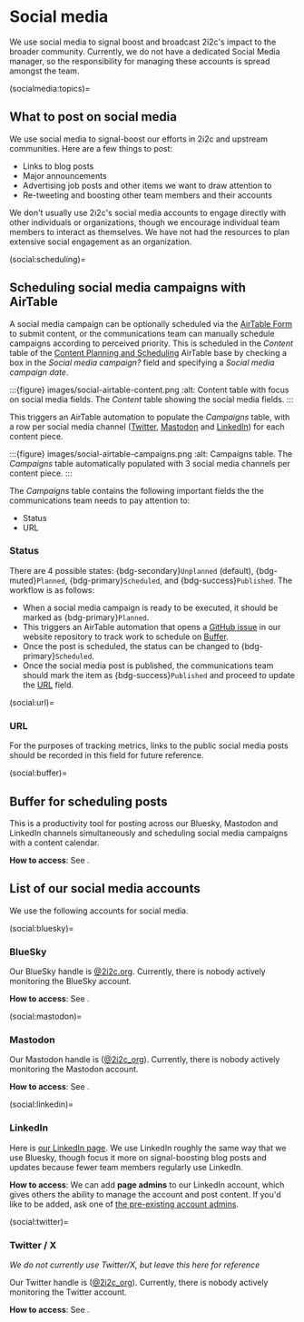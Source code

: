 # Social media

We use social media to signal boost and broadcast 2i2c's impact to the broader community.
Currently, we do not have a dedicated Social Media manager, so the responsibility for managing these accounts is spread amongst the team.

(socialmedia:topics)=
## What to post on social media

We use social media to signal-boost our efforts in 2i2c and upstream communities.
Here are a few things to post:

- Links to blog posts
- Major announcements
- Advertising job posts and other items we want to draw attention to
- Re-tweeting and boosting other team members and their accounts

We don't usually use 2i2c's social media accounts to engage directly with other individuals or organizations, though we encourage individual team members to interact as themselves. 
We have not had the resources to plan extensive social engagement as an organization.

(social:scheduling)=
## Scheduling social media campaigns with AirTable

A social media campaign can be optionally scheduled via the [AirTable Form](blog:airtable-form) to submit content, or the communications team can manually schedule campaigns according to perceived priority. This is scheduled in the *Content* table of the [Content Planning and Scheduling](https://airtable.com/appM2L2x1uglMU0hy?ao=cmVjZW50) AirTable base by checking a box in the *Social media campaign?* field and specifying a *Social media campaign date*.

:::{figure} images/social-airtable-content.png
:alt: Content table with focus on social media fields.
The *Content* table showing the social media fields.
:::

This triggers an AirTable automation to populate the *Campaigns* table, with a row per social media channel ([Twitter](social:twitter), [Mastodon](social:mastodon) and [LinkedIn](social:linkedin)) for each content piece.

:::{figure} images/social-airtable-campaigns.png
:alt: Campaigns table.
The *Campaigns* table automatically populated with 3 social media channels per content piece.
:::

The *Campaigns* table contains the following important fields the the communications team needs to pay attention to:

- Status
- URL

### Status

There are 4 possible states: {bdg-secondary}`Unplanned` (default), {bdg-muted}`Planned`, {bdg-primary}`Scheduled`, and {bdg-success}`Published`. The workflow is as follows:

- When a social media campaign is ready to be executed, it should be marked as {bdg-primary}`Planned`.
- This triggers an AirTable automation that opens a [GitHub issue](https://github.com/2i2c-org/2i2c-org.github.io/issues) in our website repository to track work to schedule on [Buffer](social:buffer).
- Once the post is scheduled, the status can be changed to {bdg-primary}`Scheduled`.
- Once the social media post is published, the communications team should mark the item as {bdg-success}`Published` and proceed to update the [URL](social:url) field.

(social:url)=
### URL

For the purposes of tracking metrics, links to the public social media posts should be recorded in this field for future reference.

(social:buffer)=
## Buffer for scheduling posts

This is a productivity tool for posting across our Bluesky, Mastodon and LinkedIn channels simultaneously and scheduling social media campaigns with a content calendar.

**How to access**: See [](account:bitwarden).

## List of our social media accounts

We use the following accounts for social media.

(social:bluesky)=
### BlueSky

Our BlueSky handle is [@2i2c.org](https://bsky.app/profile/2i2c.org).
Currently, there is nobody actively monitoring the BlueSky account.

**How to access**: See [](account:bitwarden).

(social:mastodon)=
### Mastodon

Our Mastodon handle is ([@2i2c_org](https://hachyderm.io/@2i2c_org)).
Currently, there is nobody actively monitoring the Mastodon account.

**How to access**: See [](account:bitwarden).

(social:linkedin)=
### LinkedIn

Here is [our LinkedIn page](https://www.linkedin.com/company/70495902/).
We use LinkedIn roughly the same way that we use Bluesky, though focus it more on signal-boosting blog posts and updates because fewer team members regularly use LinkedIn.

**How to access**: We can add **page admins** to our LinkedIn account, which gives others the ability to manage the account and post content.
If you'd like to be added, ask one of [the pre-existing account admins](https://www.linkedin.com/company/70495902/admin/manage-admins/).


(social:twitter)=
### Twitter / X

_We do not currently use Twitter/X, but leave this here for reference_

Our Twitter handle is ([@2i2c_org](https://twitter.com/2i2c_org)).
Currently, there is nobody actively monitoring the Twitter account.

**How to access**: See [](account:bitwarden).